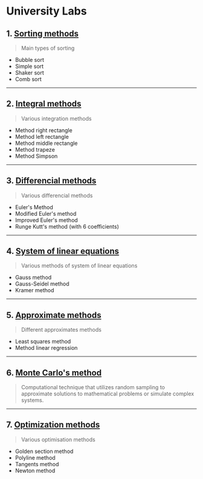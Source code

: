 # University Labs

## 1. [Sorting methods](Lab1)

> Main types of sorting

- Bubble sort
- Simple sort
- Shaker sort
- Comb sort

---

## 2. [Integral methods](Lab2)

> Various integration methods

- Method right rectangle
- Method left rectangle
- Method middle rectangle
- Method trapeze
- Method Simpson

---

## 3. [Differencial methods](Lab3)

> Various differencial methods

- Euler's Method 
- Modified Euler's method 
- Improved Euler's method
- Runge Kutt's method (with 6 coefficients)

---

## 4. [System of linear equations](Lab4)

> Various methods of system of linear equations

- Gauss method
- Gauss-Seidel method
- Kramer method

---

## 5. [Approximate methods](Lab5)

> Different approximates methods

- Least squares method
- Method linear regression 
---

## 6. [Monte Carlo's method](Lab6)

> Computational technique that utilizes random sampling to approximate solutions to mathematical problems or simulate complex systems.

---

## 7. [Optimization methods](Lab7)

> Various optimisation methods

- Golden section method
- Polyline method
- Tangents method 
- Newton method